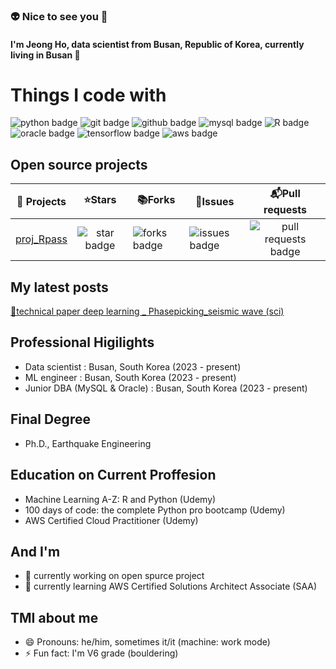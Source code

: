 ### :alien: Nice to see you 👋
####  I'm Jeong Ho, data scientist from Busan, Republic of Korea, currently living in Busan 🌊


# Things I code with  
![python badge](https://img.shields.io/badge/python-3776AB?style=flat&logo=python&logoColor=yellow) ![git badge](https://img.shields.io/badge/git-F05032?style=flat&logo=git&logoColor=black) ![github badge](https://img.shields.io/badge/github-181717?style=flat&logo=github&logoColor=white) ![mysql badge](https://img.shields.io/badge/mysql-4479A1?style=flat&logo=mysql&logoColor=white) ![R badge](https://img.shields.io/badge/R-276DC3?style=flat&logo=R&logoColor=white) ![oracle badge](https://img.shields.io/badge/oracle-F80000?style=flat&logo=oracle&logoColor=white) ![tensorflow badge](https://img.shields.io/badge/tensorflow-FF6F00?style=flat&logo=tensorflow&logoColor=black) ![aws badge](https://img.shields.io/badge/aws-232F3E?style=flat&logo=aws&logoColor=white)     


## Open source projects

| 🎁 Projects | ⭐Stars | 📚Forks | 👥Issues | 📬Pull requests
| ------ | :------: | ------ | ------ | :------: |
| [proj_Rpass](https://github.com/AndersonAt17/R_data_science) | ![star badge](https://img.shields.io/badge/stars-1-blue) | ![forks badge](https://img.shields.io/badge/forks-0-blue) | ![issues badge](https://img.shields.io/badge/issues-0-yellow) | ![pull requests badge](https://img.shields.io/badge/PR-0-yellow) |

## My latest posts

 [📑technical paper deep learning _ Phasepicking_seismic wave (sci)](https://www.github.com/AndersonAt17/R_data_science\deep_learning_sci_earthquake_phase_picking.pdf")


## Professional Higilights
- Data scientist : Busan, South Korea (2023 - present)
- ML engineer : Busan, South Korea (2023 - present)
- Junior DBA (MySQL & Oracle) : Busan, South Korea (2023 - present)

## Final Degree
- Ph.D., Earthquake Engineering
  
## Education on Current Proffesion
- Machine Learning A-Z: R and Python (Udemy)
- 100 days of code: the complete Python pro bootcamp (Udemy)
- AWS Certified Cloud Practitioner (Udemy)

## And I'm
- 🔭 currently working on open spurce project
- 🌱 currently learning AWS Certified Solutions Architect Associate (SAA)
  
## TMI about me
- 😄 Pronouns: he/him, sometimes it/it (machine: work mode)
- ⚡ Fun fact: I'm V6 grade (bouldering)
